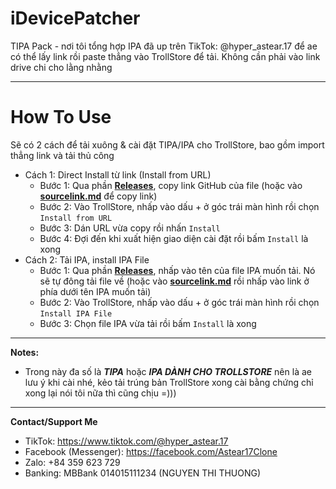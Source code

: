 # iDevicePatcher
TIPA Pack - nơi tôi tổng hợp IPA đã up trên TikTok: @hyper_astear.17 để ae có thể lấy link rồi paste thẳng vào TrollStore để tải. Không cần phải vào link drive chi cho lằng nhằng

-----------------------
# How To Use
Sẽ có 2 cách để tải xuông & cài đặt TIPA/IPA cho TrollStore, bao gồm import thẳng link và tải thủ công
- Cách 1: Direct Install từ link (Install from URL)
  * Bước 1: Qua phần **[Releases](https://github.com/Astear17/iDevicePatcher/releases/tag/1.0)**, copy link GitHub của file (hoặc vào **[sourcelink.md](https://github.com/Astear17/iDevicePatcher/blob/main/sourcefile.md)** để copy link)
  * Bước 2: Vào TrollStore, nhấp vào dấu + ở góc trái màn hình rồi chọn `Install from URL`
  * Bước 3: Dán URL vừa copy rồi nhấn `Install`
  * Bước 4: Đợi đến khi xuất hiện giao diện cài đặt rồi bấm `Install` là xong
- Cách 2: Tải IPA, install IPA File
  * Bước 1: Qua phần **[Releases](https://github.com/Astear17/iDevicePatcher/releases/tag/1.0)**, nhấp vào tên của file IPA muốn tải. Nó sẽ tự đông tải file về (hoặc vào **[sourcelink.md](https://github.com/Astear17/iDevicePatcher/blob/main/sourcefile.md)** rồi nhấp vào link ở phía dưới tên IPA muốn tải)
  * Bước 2: Vào TrollStore, nhấp vào dấu + ở góc trái màn hình rồi chọn `Install IPA File`
  * Bước 3: Chọn file IPA vừa tải rồi bấm `Install` là xong
-----------------------
**Notes:**
- Trong này đa số là ***TIPA*** hoặc ***IPA DÀNH CHO TROLLSTORE*** nên là ae lưu ý khi cài nhé, kẻo tải trúng bản TrollStore xong cài bằng chứng chỉ xong lại nói tôi nữa thì cũng chịu =)))
-----------------------
**Contact/Support Me**
- TikTok: https://www.tiktok.com/@hyper_astear.17
- Facebook (Messenger): https://facebook.com/Astear17Clone
- Zalo: +84 359 623 729
- Banking: MBBank 014015111234 (NGUYEN THI THUONG)
